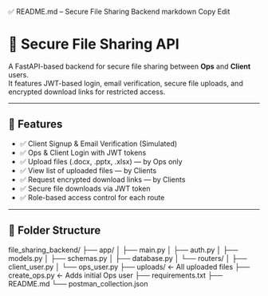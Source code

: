 ✅ README.md – Secure File Sharing Backend
markdown
Copy
Edit
# 🔐 Secure File Sharing API

A FastAPI-based backend for secure file sharing between **Ops** and **Client** users.  
It features JWT-based login, email verification, secure file uploads, and encrypted download links for restricted access.

---

## 🚀 Features

- ✅ Client Signup & Email Verification (Simulated)
- ✅ Ops & Client Login with JWT tokens
- ✅ Upload files (.docx, .pptx, .xlsx) — by Ops only
- ✅ View list of uploaded files — by Clients
- ✅ Request encrypted download links — by Clients
- ✅ Secure file downloads via JWT token
- ✅ Role-based access control for each route

---

## 📁 Folder Structure

file_sharing_backend/
├── app/
│ ├── main.py
│ ├── auth.py
│ ├── models.py
│ ├── schemas.py
│ ├── database.py
│ └── routers/
│ ├── client_user.py
│ └── ops_user.py
├── uploads/ ← All uploaded files
├── create_ops.py ← Adds initial Ops user
├── requirements.txt
├── README.md
└── postman_collection.json
